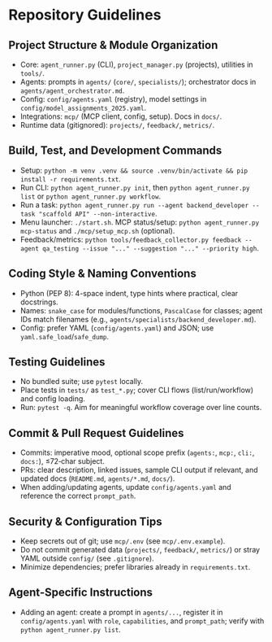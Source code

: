 # Repository Guidelines

## Project Structure & Module Organization
- Core: `agent_runner.py` (CLI), `project_manager.py` (projects), utilities in `tools/`.
- Agents: prompts in `agents/` (`core/`, `specialists/`); orchestrator docs in `agents/agent_orchestrator.md`.
- Config: `config/agents.yaml` (registry), model settings in `config/model_assignments_2025.yaml`.
- Integrations: `mcp/` (MCP client, config, setup). Docs in `docs/`.
- Runtime data (gitignored): `projects/`, `feedback/`, `metrics/`.

## Build, Test, and Development Commands
- Setup: `python -m venv .venv && source .venv/bin/activate && pip install -r requirements.txt`.
- Run CLI: `python agent_runner.py init`, then `python agent_runner.py list` or `python agent_runner.py workflow`.
- Run a task: `python agent_runner.py run --agent backend_developer --task "scaffold API" --non-interactive`.
- Menu launcher: `./start.sh`. MCP status/setup: `python agent_runner.py mcp-status` and `./mcp/setup_mcp.sh` (optional).
- Feedback/metrics: `python tools/feedback_collector.py feedback --agent qa_testing --issue "..." --suggestion "..." --priority high`.

## Coding Style & Naming Conventions
- Python (PEP 8): 4-space indent, type hints where practical, clear docstrings.
- Names: `snake_case` for modules/functions, `PascalCase` for classes; agent IDs match filenames (e.g., `agents/specialists/backend_developer.md`).
- Config: prefer YAML (`config/agents.yaml`) and JSON; use `yaml.safe_load`/`safe_dump`.

## Testing Guidelines
- No bundled suite; use `pytest` locally.
- Place tests in `tests/` as `test_*.py`; cover CLI flows (list/run/workflow) and config loading.
- Run: `pytest -q`. Aim for meaningful workflow coverage over line counts.

## Commit & Pull Request Guidelines
- Commits: imperative mood, optional scope prefix (`agents:`, `mcp:`, `cli:`, `docs:`), ≤72‑char subject.
- PRs: clear description, linked issues, sample CLI output if relevant, and updated docs (`README.md`, `agents/*.md`, `docs/`).
- When adding/updating agents, update `config/agents.yaml` and reference the correct `prompt_path`.

## Security & Configuration Tips
- Keep secrets out of git; use `mcp/.env` (see `mcp/.env.example`).
- Do not commit generated data (`projects/`, `feedback/`, `metrics/`) or stray YAML outside `config/` (see `.gitignore`).
- Minimize dependencies; prefer libraries already in `requirements.txt`.

## Agent-Specific Instructions
- Adding an agent: create a prompt in `agents/...`, register it in `config/agents.yaml` with `role`, `capabilities`, and `prompt_path`; verify with `python agent_runner.py list`.

